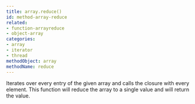 ```yaml
---
title: array.reduce()
id: method-array-reduce
related:
- function-arrayreduce
- object-array
categories:
- array
- iterator
- thread
methodObject: array
methodName: reduce
---
```


Iterates over every entry of the given array and calls the closure with every element. 
This function will reduce the array to a single value and will return the value.
